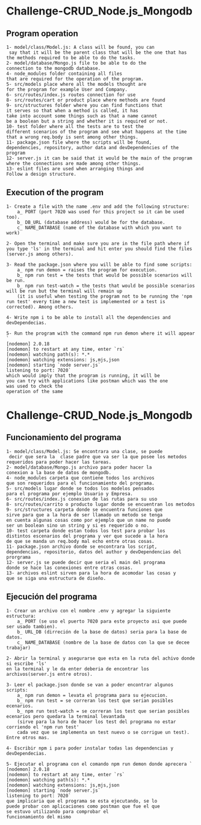 # Challenge-CRUD_Node.js_Mongodb

## Program operation
    1- model/class/Model.js: A class will be found, you can
     say that it will be the parent class that will be the one that has the methods required to be able to do the tasks.
    2- model/database/Mongo.js file to be able to do the
    connection to the mongodb database.
    4- node_modules folder containing all files
    that are required for the operation of the program.
    5- src/models place where all the models thought are
    for the program for example User and Company.
    6- src/routes/index.js routes connection for use
    8- src/routes/cart or product place where methods are found
    9- src/structures folder where you can find functions that
    it serves so that when a method is called, it has
    take into account some things such as that a name cannot
    be a boolean but a string and whether it is required or not.
    10- test folder where all the tests are to test the
    different scenarios of the program and see what happens at the time
    that a wrong req.body is sent among other things.
    11- package.json file where the scripts will be found,
    dependencies, repository, author data and devDependencies of the program
    12- server.js it can be said that it would be the main of the program
    where the connections are made among other things.
    13- eslint files are used when arranging things and
    Follow a design structure.

## Execution of the program

    1- Create a file with the name .env and add the following structure:
        a_ PORT (port 7020 was used for this project so it can be used too).
        b_ DB_URL (database address) would be for the database.
        c_ NAME_DATABASE (name of the database with which you want to work)

    2- Open the terminal and make sure you are in the file path where if you type 'ls' in the terminal and hit enter you should find the files
    (server.js among others).

    3- Read the package.json where you will be able to find some scripts:
        a_ npm run demon = raises the program for execution.
        b_ npm run test = the tests that would be possible scenarios will be run.
        b_ npm run test-watch = the tests that would be possible scenarios will be run but the terminal will remain up
        (it is useful when testing the program not to be running the 'npm run test' every time a new test is implemented or a test is corrected). Among others.

    4- Write npm i to be able to install all the dependencies and devDependecias.

    5- Run the program with the command npm run demon where it will appear `
    [nodemon] 2.0.18
    [nodemon] to restart at any time, enter `rs`
    [nodemon] watching path(s): *.*
    [nodemon] watching extensions: js,mjs,json
    [nodemon] starting `node server.js`
    listening to port: 7020`
    which would imply that the program is running, it will be
    you can try with applications like postman which was the one
    was used to check the
    operation of the same
    
# Challenge-CRUD_Node.js_Mongodb

## Funcionamiento del programa
    1- model/class/Model.js: Se encontrara una clase, se puede
     decir que sera la  clase padre que va ser la que posee los metodos requeridos para poder hacer las tareas.
    2- model/database/Mongo.js archivo para poder hacer la
    conexion a la base de datos de mongodb.
    4- node_modules carpeta que contiene todos los archivos
    que son requeridos para el funcionamiento del programa.
    5- src/models lugar donde se todos los modelos pensados
    para el programa por ejemplo Usuario y Empresa.
    6- src/routes/index.js conexion de las rutas para su uso
    8- src/routes/carrito o producto lugar donde se encuentran los metodos
    9- src/structures carpeta donde se encuentra funciones que
    sirve para que a la hora de ser llamado un metodo se tenga
    en cuenta algunas cosas como por ejemplo que un name no puede
    ser un boolean sino un string y si es requerido o no.
    10- test carpeta donde estan todos los test para probar los
    distintos escenarios del programa y ver que sucede a la hora
    de que se manda un req.body mal echo entre otras cosas.
    11- package.json archivo donde se encontrara los script,
    dependencias, repositorio, datos del author y devDependencias del prorgrama
    12- server.js se puede decir que seria el main del programa
    donde se hace las conexiones entre otras cosas.
    13- archivos eslint sirven para la hora de acomodar las cosas y
    que se siga una estructura de diseño.

## Ejecución del programa

    1- Crear un archivo con el nombre .env y agregar la siguiente estructura:
        a_ PORT (se uso el puerto 7020 para este proyecto asi que puede ser usado tambien).
        b_ URL_DB (dirreción de la base de datos) seria para la base de datos.
        c_ NAME_DATABASE (nombre de la base de datos con la que se decee trabajar)

    2- Abrir la terminal y asegurarse que esta en la ruta del achivo donde si escribe 'ls'
    en la terminal y le da enter deberia de encontrar los archivos(server.js entre otros).

    3- Leer el package.json donde se van a poder encontrar algunos scripts:
        a_ npm run demon = levata el programa para su ejecucion.
        b_ npm run test = se correran los test que serian posibles ecenarios.
        b_ npm run test-watch = se correran los test que serian posibles ecenarios pero quedara la terminal levantada
        (sirve para la hora de hacer los test del programa no estar corriendo el 'npm run test'
        cada vez que se implementa un test nuevo o se corrigue un test). Entre otros mas.

    4- Escribir npm i para poder instalar todas las dependencias y devDependecias.

    5- Ejecutar el programa con el comando npm run demon donde aprecera `
    [nodemon] 2.0.18
    [nodemon] to restart at any time, enter `rs`
    [nodemon] watching path(s): *.*
    [nodemon] watching extensions: js,mjs,json
    [nodemon] starting `node server.js`
    listening to port: 7020`
    que implicaria que el programa se esta ejecutando, se lo
    puede probar con aplicaciones como postman que fue el que
    se estuvo utilizando para comprobar el
    funcionamiento del mismo
